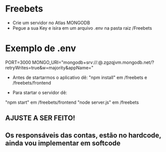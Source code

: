 ﻿# Freebets

- Crie um servidor no Atlas MONGODB
- Pegue a sua Key e isira em um arquivo .env na pasta raiz /Freebets

# Exemplo de .env
PORT=3000
MONGO_URI="mongodb+srv://<user>:<password>@<database>.zgzqjvm.mongodb.net/?retryWrites=true&w=majority&appName=<AppName>"

- Antes de startarmos o aplicativo dê:
"npm install" em /freebets e /freebets/frontend

- Para startar o servidor dê:

"npm start" em /freebets/frontend
"node server.js" em /freebets

## AJUSTE A SER FEITO!
## Os responsáveis das contas, estão no hardcode, ainda vou implementar em softcode